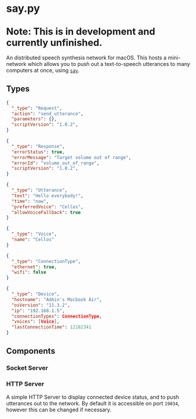 # say.py

<h2>
  
<big>
Note: This is in development and currently unfinished.
</big>
  
</h2>

An distributed speech synthesis network for macOS. This hosts a mini-network which allows you to push out a text-to-speech utterances to many computers at once, using [`say`](https://ss64.com/osx/say.html).

## Types

```json
{
  "_type": "Request",
  "action": "send_utterance",
  "parameters": {},
  "scriptVersion": "1.0.2",
}
```
```json
{
  "_type": "Response",
  "errorStatus": true,
  "errorMessage": "Target volume out of range",
  "errorId": "volume_out_of_range",
  "scriptVersion": "1.0.2",
}
```
```json
{
  "_type": "Utterance",
  "text": "Hello everybody!",
  "time": "now",
  "preferredVoice": "Cellos",
  "allowVoiceFallback": true
}
```
```json
{
  "_type": "Voice",
  "name": "Cellos"
}
```
```json
{
  "_type": "ConnectionType",
  "ethernet": true,
  "wifi": false
}
```
```json
{
  "_type": "Device",
  "hostname": "Admin's Macbook Air",
  "osVersion": "11.3.2",
  "ip": "192.168.1.5",
  "connectionTypes": ConnectionType,
  "voices": [Voice],
  "lastConnectionTime": 12182341
}
```

## Components

### Socket Server

### HTTP Server

A simple HTTP Server to display connected device status, and to push utterances out to the network. By default it is accessible on port `19034`, however this can be changed if necessary.
